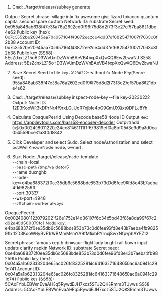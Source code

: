 1. Cmd:
./target/release/subkey generate

Output:
Secret phrase:       village into fix awesome give lizard tobacco quantum capital second spare custom
  Network ID:        substrate
  Secret seed:       0x955a848ab638f47e38a76a2602cd0f96f75d8d2f73f3e27ef57ba8621dbe4e62
  Public key (hex):  0x7c3552be20945aa70d657164f43872ee2ce4dd37ef682547f007f7063c8f2b38
  Account ID:        0x7c3552be20945aa70d657164f43872ee2ce4dd37ef682547f007f7063c8f2b38
  Public key (SS58): 5EsZdnxLZ15oHD3WvUmDzWVnBAeVB4bxpXxQwXQ6Ew2bwaNJ
  SS58 Address:      5EsZdnxLZ15oHD3WvUmDzWVnBAeVB4bxpXxQwXQ6Ew2bwaNJ

2. Save Secret Seed to file `key-20230222`: without `0x`
Node Key(Secret seed): 955a848ab638f47e38a76a2602cd0f96f75d8d2f73f3e27ef57ba8621dbe4e62
3. Cmd:
./target/release/subkey inspect-node-key --file key-20230222
Output:
Node ID: 12D3KooWR3kDPrNx4f9rxLGuUqR7xjb1e4pG9GmUXQxtQDFLJ8Yh

4. Calculate OpaquePeerId
Using Decode base58 Node ID Output `Hex`: https://appdevtools.com/base58-encoder-decoder
Output(add `0x`):0x002408011220e24cc81461111f1f679819eff0a8bf05d3e9d9a8d0ca054559bce31a8f0d8842

5. Click Developer and select Sudo.
Select nodeAuthorization and select addWellKnownNode(node, owner).

6. Start Node:
./target/release/node-template \
--chain=local \
--base-path /tmp/validator5 \
--name duonghb  \
--node-key=e4ba688372f0ee35db6c5688bde853b73d0d6fee96fd8e43b7aeba4fb98259fb \
--port 30337 \
--ws-port=9948 \
--offchain-worker always

OpaquePeerId:
0x002408011220792021f26e1752e14d36107f6c34d5bd43f85a8da99767c2d92a49d500079fc1
Node key: e4ba688372f0ee35db6c5688bde853b73d0d6fee96fd8e43b7aeba4fb98259fb
12D3KooWHyBvE1rWBMmMemYA9fMfixbRYrndj8wxNfpyphAYFZ12


Secret phrase:       famous depth dinosaur flight lady bright rail frown input update clarify napkin
  Network ID:        substrate
  Secret seed:       0xe4ba688372f0ee35db6c5688bde853b73d0d6fee96fd8e43b7aeba4fb98259fb
  Public key (hex):  0x04a5a1b62333204e65ac026fc8325281dc64163371648650ac6a0941c291c741
  Account ID:        0x04a5a1b62333204e65ac026fc8325281dc64163371648650ac6a0941c291c741
  Public key (SS58): 5CAoFYbLEBWmEvaAHEq5RywdEJH7xcz5STJ2QKSRmm3TUvws
  SS58 Address:      5CAoFYbLEBWmEvaAHEq5RywdEJH7xcz5STJ2QKSRmm3TUvws